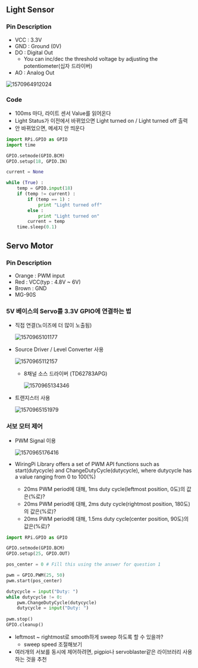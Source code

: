 ## Light Sensor

### Pin Description

- VCC : 3.3V
- GND : Ground (0V)
- DO : Digital Out
  - You can inc/dec the threshold voltage by adjusting the potentiometer(십자 드라이버)
- AO : Analog Out

![1570964912024](C:\Users\user\AppData\Roaming\Typora\typora-user-images\1570964912024.png)

### Code

- 100ms 마다, 라이트 센서 Value를 읽어온다
- Light Status가 이전에서 바뀌었으면 Light turned on / Light turned off 출력
- 안 바뀌었으면, 메세지 안 띄운다

~~~python
import RPi.GPIO as GPIO
import time

GPIO.setmode(GPIO.BCM)
GPIO.setup(18, GPIO.IN)

current = None

while (True) :
    temp = GPIO.input(18)
    if (temp != current) :
        if (temp == 1) :
            print "Light turned off"
        else :
            print "Light turned on"
        current = temp
    time.sleep(0.1)
~~~

## Servo Motor

### Pin Description

- Orange : PWM input
- Red : VCC(typ : 4.8V ~ 6V)
- Brown : GND
- MG-90S

### 5V 베이스의 Servo를 3.3V GPIO에 연결하는 법

- 직접 연결(노이즈에 더 많이 노출됨)

  ![1570965101177](C:\Users\user\AppData\Roaming\Typora\typora-user-images\1570965101177.png)

- Source Driver / Level Converter 사용

  ![1570965112157](C:\Users\user\AppData\Roaming\Typora\typora-user-images\1570965112157.png)

  - 8채널 소스 드라이버 (TD62783APG)

    ![1570965134346](C:\Users\user\AppData\Roaming\Typora\typora-user-images\1570965134346.png)

- 트랜지스터 사용

  ![1570965151979](C:\Users\user\AppData\Roaming\Typora\typora-user-images\1570965151979.png)

### 서보 모터 제어

- PWM Signal 이용

  ![1570965176416](C:\Users\user\AppData\Roaming\Typora\typora-user-images\1570965176416.png)

- WiringPi Library offers a set of PWM API functions such as start(dutycycle) and ChangeDutyCycle(dutycycle), where dutycycle has a value ranging from 0 to 100(%)
  - 20ms PWM period에 대해, 1ms duty cycle(leftmost position, 0도)의 값은(%로)?
  - 20ms PWM period에 대해, 2ms duty cycle(rightmost position, 180도)의 값은(%로)?
  - 20ms PWM period에 대해, 1.5ms duty cycle(center position, 90도)의 값은(%로)?

~~~python
import RPi.GPIO as GPIO

GPIO.setmode(GPIO.BCM)
GPIO.setup(25, GPIO.OUT)

pos_center = 0 # Fill this using the answer for question 1

pwm = GPIO.PWM(25, 50)
pwm.start(pos_center)

dutycycle = input("Duty: ")
while dutycycle != 0:
    pwm.ChangeDutyCycle(dutycycle)
    dutycycle = input("Duty: ")
    
pwm.stop()
GPIO.cleanup()
~~~

- leftmost ~ rightmost로 smooth하게 sweep 하도록 할 수 있을까?
  - sweep speed 조절해보기
- 여러개의 서보를 동시에 제어하려면, pigpio나 servoblaster같은 라이브러리 사용하는 것을 추천